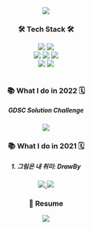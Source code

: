 <div style="display:flex; justify-content:center">
<img src="https://capsule-render.vercel.app/api?type=waving&height=300&section=header&text=Min&fontSize=90&desc=도전을%20즐기는%20개발자%20입니다.&fontAlignY=40&descAlignY=60"/>
</div>

<div align="center">
  <h3>🛠 Tech Stack 🛠</h3>
  <div>
    <img src="https://img.shields.io/badge/React-46caf3?style=flat-square&logo=React&logoColor=white"/>
    <img src="https://img.shields.io/badge/styled_component-004070?style=flat-square&logo=styled-components&logoColor=white"/>
  </div>
  <div>
    <img src="https://img.shields.io/badge/Javascript-ebd519?style=flat-square&logo=Javascript&logoColor=white&fontColor=white"/>
    <img src="https://img.shields.io/badge/HTML5-d84b26?style=flat-square&logo=html5&logoColor=white"/>
    <img src="https://img.shields.io/badge/CSS3-148bc8?style=flat-square&logo=css3&logoColor=white"/>
  </div>
  <div>
    <img src="https://img.shields.io/badge/Prisma-27313f?style=flat-square&logo=prisma&logoColor=white"/>
    <img src="https://img.shields.io/badge/ApolloGraphQL-a300f0?style=flat-square&logo=apollographql&logoColor=white"/>
  </div>
    

</div>
<br />
<div align="center">
  <h3> 📚 What I do in 2022 🗓 </h4>
  <h5>GDSC Solution Challenge</h5>

  <a href="https://github.com/Solution-Challenge-GIST/GDSC_front">
    <img src="https://img.shields.io/badge/Frontend-004070?style=flat-square&logo=&logoColor=white"/>
  </a>

  <h3> 📚 What I do in 2021 🗓 </h4>
  <h5>1. 그림은 내 취미: DrawBy</h5>

  <a href="https://github.com/kunholee98/DrawBy">
    <img src="https://img.shields.io/badge/Backend-004070?style=flat-square&logo=&logoColor=white"/>
  </a>
  <a href="https://github.com/MinGookK/drawby-frontend">
    <img src="https://img.shields.io/badge/Frontend-309030?style=flat-square&logo=&logoColor=white"/>
  </a>
</div>

<div align="center">
<h3> 📃 Resume </h3>
<a href="https://dusty-saxophone-27d.notion.site/love-to-challenge-2022-840d4b43c0ce4d7f8649914cbb8e24f3">
<img src="https://img.shields.io/badge/Resume-309030?style=flat-square&logo=&logoColor=white"/>
</a>
</div>

